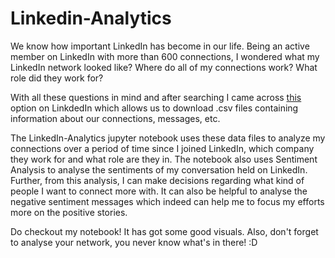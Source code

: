 # Linkedin-Analytics

We know how important LinkedIn has become in our life. Being an active member on LinkedIn with more than 600 connections, I wondered what my LinkedIn network looked like? Where do all of my connections work? What role did they work for?

With all these questions in mind and after searching I came across [this](https://www.linkedin.com/help/linkedin/answer/50191/downloading-your-account-data?lang=en) option on LinkdedIn which allows us to download .csv files containing information about our connections, messages, etc.

The LinkedIn-Analytics jupyter notebook uses these data files to analyze my connections over a period of time since I joined LinkedIn, which company they work for and what role are they in. The notebook also uses Sentiment Analysis to analyse the sentiments of my conversation held on LinkedIn. 
Further, from this analysis, I can make decisions regarding what kind of people I want to connect more with. It can also be helpful to analyse the negative sentiment messages which indeed can help me to focus my efforts more on the positive stories.

Do checkout my notebook! It has got some good visuals. Also, don't forget to analyse your network, you never know what's in there! :D
